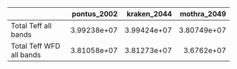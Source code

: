 |                          |   pontus_2002 |   kraken_2044 |   mothra_2049 |
|:-------------------------|--------------:|--------------:|--------------:|
| Total Teff all bands     |   3.99238e+07 |   3.99424e+07 |   3.80749e+07 |
| Total Teff WFD all bands |   3.81058e+07 |   3.81273e+07 |   3.6762e+07  |
